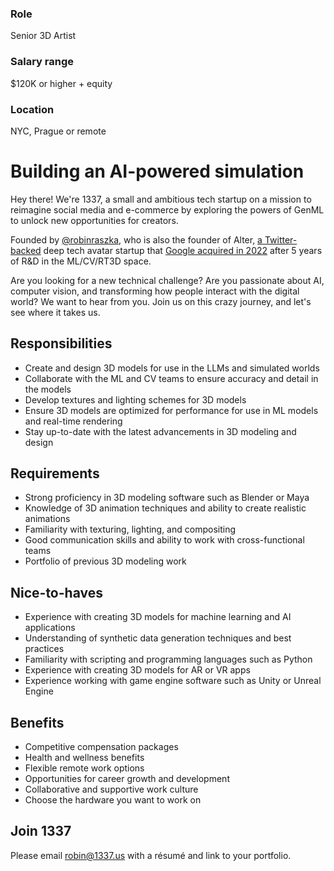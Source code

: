 ### Role
Senior 3D Artist

### Salary range
$120K or higher + equity

### Location
NYC, Prague or remote

# Building an AI-powered simulation

Hey there! We're 1337, a small and ambitious tech startup on a mission to reimagine social media and e-commerce by exploring the powers of GenML to unlock new opportunities for creators.

Founded by [@robinraszka](https://twitter.com/robinraszka), who is also the founder of Alter, [a Twitter-backed](https://techcrunch.com/2021/10/07/twitter-invests-in-avatar-startup-facemoji/) deep tech avatar startup that [Google acquired in 2022](https://techcrunch.com/2022/10/27/google-acquires-twitter-backed-ai-avatar-startup-alter-for-100-million-source-says) after 5 years of R&D in the ML/CV/RT3D space.

Are you looking for a new technical challenge? Are you passionate about AI, computer vision, and transforming how people interact with the digital world? We want to hear from you. Join us on this crazy journey, and let's see where it takes us.

## Responsibilities

- Create and design 3D models for use in the LLMs and simulated worlds
- Collaborate with the ML and CV teams to ensure accuracy and detail in the models
- Develop textures and lighting schemes for 3D models
- Ensure 3D models are optimized for performance for use in ML models and real-time rendering
- Stay up-to-date with the latest advancements in 3D modeling and design

## Requirements

- Strong proficiency in 3D modeling software such as Blender or Maya
- Knowledge of 3D animation techniques and ability to create realistic animations
- Familiarity with texturing, lighting, and compositing
- Good communication skills and ability to work with cross-functional teams
- Portfolio of previous 3D modeling work

## Nice-to-haves

- Experience with creating 3D models for machine learning and AI applications
- Understanding of synthetic data generation techniques and best practices
- Familiarity with scripting and programming languages such as Python
- Experience with creating 3D models for AR or VR apps
- Experience working with game engine software such as Unity or Unreal Engine

## Benefits

- Competitive compensation packages
- Health and wellness benefits
- Flexible remote work options
- Opportunities for career growth and development
- Collaborative and supportive work culture
- Choose the hardware you want to work on

## Join 1337

Please email robin@1337.us with a résumé and link to your portfolio.